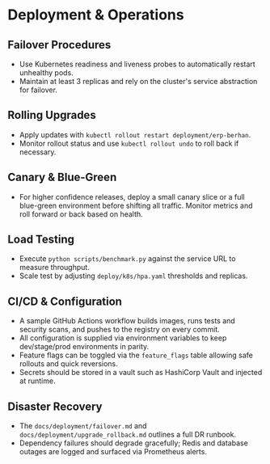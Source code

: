 # Deployment & Operations

## Failover Procedures
- Use Kubernetes readiness and liveness probes to automatically restart unhealthy pods.
- Maintain at least 3 replicas and rely on the cluster's service abstraction for failover.

## Rolling Upgrades
- Apply updates with `kubectl rollout restart deployment/erp-berhan`.
- Monitor rollout status and use `kubectl rollout undo` to roll back if necessary.

## Canary & Blue-Green
- For higher confidence releases, deploy a small canary slice or a full
blue-green environment before shifting all traffic. Monitor metrics and roll
forward or back based on health.

## Load Testing
- Execute `python scripts/benchmark.py` against the service URL to measure throughput.
- Scale test by adjusting `deploy/k8s/hpa.yaml` thresholds and replicas.

## CI/CD & Configuration
- A sample GitHub Actions workflow builds images, runs tests and security scans, and pushes to the registry on every commit.
- All configuration is supplied via environment variables to keep dev/stage/prod environments in parity.
- Feature flags can be toggled via the `feature_flags` table allowing safe rollouts and quick reversions.
- Secrets should be stored in a vault such as HashiCorp Vault and injected at runtime.

## Disaster Recovery
- The `docs/deployment/failover.md` and `docs/deployment/upgrade_rollback.md` outlines a full DR runbook.
- Dependency failures should degrade gracefully; Redis and database outages are logged and surfaced via Prometheus alerts.
